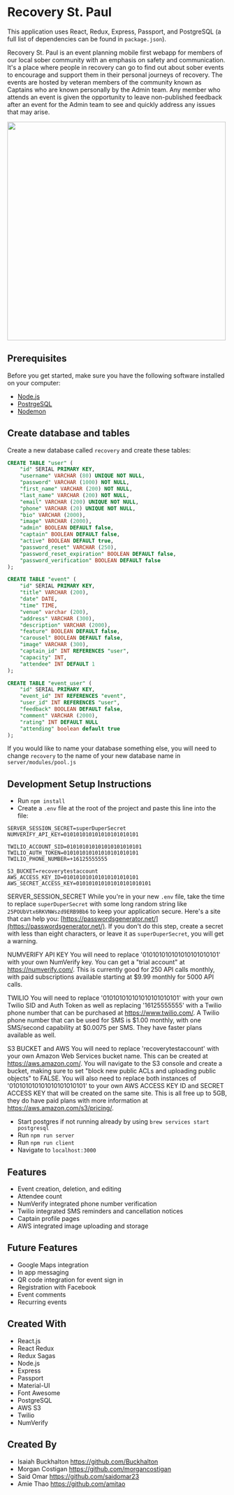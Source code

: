 # Recovery St. Paul
This application uses React, Redux, Express, Passport, and PostgreSQL (a full list of dependencies can be found in `package.json`).

Recovery St. Paul is an event planning mobile first webapp for members of our local sober community with an emphasis on safety and communication.  It's a place where people in recovery can go to find out about sober events to encourage and support them in their personal journeys of recovery. The events are hosted by veteran members of the community known as Captains who are known personally by the Admin team.  Any member who attends an event is given the opportunity to leave non-published feedback after an event for the Admin team to see and quickly address any issues that may arise.

<img src="documentation/images/LandingPagecreenshot.png" width="500"/>

## Prerequisites

Before you get started, make sure you have the following software installed on your computer:

- [Node.js](https://nodejs.org/en/)
- [PostrgeSQL](https://www.postgresql.org/)
- [Nodemon](https://nodemon.io/)

## Create database and tables

Create a new database called `recovery` and create these tables:

```SQL
CREATE TABLE "user" (
    "id" SERIAL PRIMARY KEY,
    "username" VARCHAR (80) UNIQUE NOT NULL,
    "password" VARCHAR (1000) NOT NULL,
    "first_name" VARCHAR (200) NOT NULL,
    "last_name" VARCHAR (200) NOT NULL,
    "email" VARCHAR (200) UNIQUE NOT NULL,
    "phone" VARCHAR (20) UNIQUE NOT NULL,
    "bio" VARCHAR (2000),
    "image" VARCHAR (2000),
    "admin" BOOLEAN DEFAULT false,
    "captain" BOOLEAN DEFAULT false,
    "active" BOOLEAN DEFAULT true,
    "password_reset" VARCHAR (250),
    "password_reset_expiration" BOOLEAN DEFAULT false,
    "password_verification" BOOLEAN DEFAULT false
);

CREATE TABLE "event" (
	"id" SERIAL PRIMARY KEY,
	"title" VARCHAR (200),
	"date" DATE,
	"time" TIME,
	"venue" varchar (200),
	"address" VARCHAR (300),
	"description" VARCHAR (2000),
	"feature" BOOLEAN DEFAULT false, 
	"carousel" BOOLEAN DEFAULT false,
	"image" VARCHAR (300),
	"captain_id" INT REFERENCES "user",
	"capacity" INT, 
	"attendee" INT DEFAULT 1
);

CREATE TABLE "event_user" (
	"id" SERIAL PRIMARY KEY,
	"event_id" INT REFERENCES "event",
	"user_id" INT REFERENCES "user",
	"feedback" BOOLEAN DEFAULT false,
	"comment" VARCHAR (2000),
	"rating" INT DEFAULT NULL
	"attending" boolean default true
);
```

If you would like to name your database something else, you will need to change `recovery` to the name of your new database name in `server/modules/pool.js`

## Development Setup Instructions

* Run `npm install`
* Create a `.env` file at the root of the project and paste this line into the file:
```
SERVER_SESSION_SECRET=superDuperSecret
NUMVERIFY_API_KEY=010101010101010101010101

TWILIO_ACCOUNT_SID=010101010101010101010101
TWILIO_AUTH_TOKEN=010101010101010101010101
TWILIO_PHONE_NUMBER=+16125555555

S3_BUCKET=recoverytestaccount
AWS_ACCESS_KEY_ID=010101010101010101010101
AWS_SECRET_ACCESS_KEY=010101010101010101010101
```
    
SERVER_SESSION_SECRET
While you're in your new `.env` file, take the time to replace `superDuperSecret` with some long random string like `25POUbVtx6RKVNWszd9ERB9Bb6` to keep your application secure. Here's a site that can help you: [https://passwordsgenerator.net/](https://passwordsgenerator.net/). If you don't do this step, create a secret with less than eight characters, or leave it as `superDuperSecret`, you will get a warning.

NUMVERIFY API KEY
You will need to replace '010101010101010101010101' with your own NumVerify key.  You can get a "trial account" at https://numverify.com/.  This is currently good for 250 API calls monthly, with paid subscriptions available starting at $9.99 monthly for 5000 API calls.

TWILIO
You will need to replace '010101010101010101010101' with your own Twilio SID and Auth Token as well as replacing '16125555555' with a Twilio phone number that can be purchased at https://www.twilio.com/.  A Twilio phone number that can be used for SMS is $1.00 monthly, with one SMS/second capability at $0.0075 per SMS.  They have faster plans available as well.

S3 BUCKET and AWS
You will need to replace 'recoverytestaccount' with your own Amazon Web Services bucket name.  This can be created at https://aws.amazon.com/.  You will navigate to the S3 console and create a bucket, making sure to set "block new public ACLs and uploading public objects" to FALSE.  You will also need to replace both instances of '010101010101010101010101' to your own AWS ACCESS KEY ID and SECRET ACCESS KEY that will be created on the same site.  This is all free up to 5GB, they do have paid plans with more information at https://aws.amazon.com/s3/pricing/.

* Start postgres if not running already by using `brew services start postgresql`
* Run `npm run server`
* Run `npm run client`
* Navigate to `localhost:3000`

## Features
- Event creation, deletion, and editing
- Attendee count
- NumVerify integrated phone number verification
- Twilio integrated SMS reminders and cancellation notices
- Captain profile pages
- AWS integrated image uploading and storage

## Future Features
- Google Maps integration
- In app messaging 
- QR code integration for event sign in
- Registration with Facebook
- Event comments
- Recurring events

## Created With
- React.js
- React Redux
- Redux Sagas
- Node.js
- Express 
- Passport
- Material-UI
- Font Awesome
- PostgreSQL
- AWS S3
- Twilio
- NumVerify

## Created By
- Isaiah Buckhalton https://github.com/Buckhalton
- Morgan Costigan https://github.com/morgancostigan
- Said Omar https://github.com/saidomar23
- Amie Thao https://github.com/amitao


